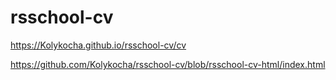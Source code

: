 # rsschool-cv

https://Kolykocha.github.io/rsschool-cv/cv

https://github.com/Kolykocha/rsschool-cv/blob/rsschool-cv-html/index.html
